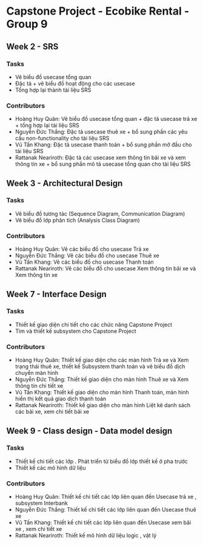 # Capstone Project - Ecobike Rental - Group 9

## Week 2 - SRS 
### Tasks
- Vẽ biểu đồ usecase tổng quan
- Đặc tả + vẽ biểu đồ hoạt động cho các usecase
- Tổng hợp lại thành tài liệu SRS
### Contributors
- Hoàng Huy Quân: Vẽ biểu đồ usecase tổng quan + đặc tả usecase trả xe + tổng hợp lại tài liệu SRS
- Nguyễn Đức Thắng: Đặc tả usecase thuê xe + bổ sung phần các yêu cầu non-functionality cho tài liệu SRS
- Vũ Tấn Khang: Đặc tả usecase thanh toán + bổ sung phần mở đầu cho tài liệu SRS
- Rattanak Neariroth: Đặc tả các usecase xem thông tin bãi xe và xem thông tin xe + bổ sung phần mô tả usecase tổng quan cho tài liệu SRS

## Week 3 - Architectural Design 
### Tasks
- Vẽ biểu đồ tương tác (Sequence Diagram, Communication Diagram)
- Vẽ biểu đồ lớp phân tích (Analysis Class Diagram)
### Contributors
- Hoàng Huy Quân: Vẽ các biểu đồ cho usecase Trả xe
- Nguyễn Đức Thắng: Vẽ các biểu đồ cho usecase Thuê xe
- Vũ Tấn Khang: Vẽ các biểu đồ cho usecase Thanh toán
- Rattanak Neariroth: Vẽ các biểu đồ cho usecase Xem thông tin bãi xe và Xem thông tin xe

## Week 7 - Interface Design 
### Tasks
- Thiết kế giao diện chi tiết cho các chức năng Capstone Project
- Tìm và thiết kế subsystem cho Capstone Project
### Contributors
- Hoàng Huy Quân: Thiết kế giao diện cho các màn hình Trả xe và Xem trạng thái thuê xe, thiết kế Subsystem thanh toán và vẽ biểu đồ dịch chuyển màn hình
- Nguyễn Đức Thắng: Thiết kế giao diện cho màn hình Thuê xe và Xem thông tin chi tiết xe
- Vũ Tấn Khang: Thiết kế giao diện cho màn hình Thanh toán, màn hình hiển thị kết quả giao dịch thanh toán
- Rattanak Neariroth: Thiết kế giao diện cho màn hình Liệt kê danh sách các bãi xe, xem chi tiết bãi xe

## Week 9 - Class design - Data model design
### Tasks
- Thiết kế chi tiết các lớp . Phát triển từ biểu đồ lớp thiết kế ở pha trước
- Thiết kế các mô hình dữ liệu
### Contributors
- Hoàng Huy Quân: Thiết kế chi tiết các lớp liên quan đến Usecase trả xe , subsystem Interbank
- Nguyễn Đức Thắng: Thiết kế chi tiết các lớp liên quan đến Usecase thuê xe 
- Vũ Tấn Khang: Thiết kế chi tiết các lớp liên quan đến Usecase xem bãi xe , xem chi tiết xe
- Rattanak Neariroth: Thiết kế mô hình dữ liệu logic , vật lý

